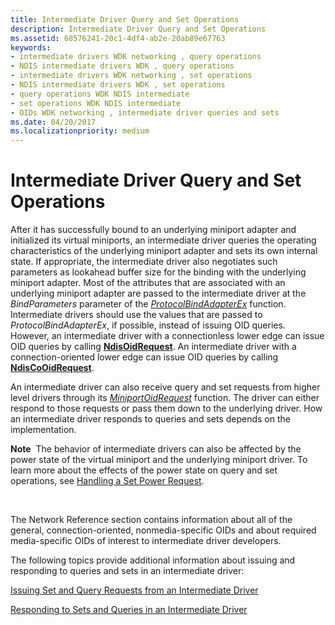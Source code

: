 ```yaml
---
title: Intermediate Driver Query and Set Operations
description: Intermediate Driver Query and Set Operations
ms.assetid: 68576241-20c1-4df4-ab2e-20ab89e67763
keywords:
- intermediate drivers WDK networking , query operations
- NDIS intermediate drivers WDK , query operations
- intermediate drivers WDK networking , set operations
- NDIS intermediate drivers WDK , set operations
- query operations WDK NDIS intermediate
- set operations WDK NDIS intermediate
- OIDs WDK networking , intermediate driver queries and sets
ms.date: 04/20/2017
ms.localizationpriority: medium
---
```


# Intermediate Driver Query and Set Operations





After it has successfully bound to an underlying miniport adapter and initialized its virtual miniports, an intermediate driver queries the operating characteristics of the underlying miniport adapter and sets its own internal state. If appropriate, the intermediate driver also negotiates such parameters as lookahead buffer size for the binding with the underlying miniport adapter. Most of the attributes that are associated with an underlying miniport adapter are passed to the intermediate driver at the *BindParameters* parameter of the [*ProtocolBindAdapterEx*](https://msdn.microsoft.com/library/windows/hardware/ff570220) function. Intermediate drivers should use the values that are passed to *ProtocolBindAdapterEx*, if possible, instead of issuing OID queries. However, an intermediate driver with a connectionless lower edge can issue OID queries by calling [**NdisOidRequest**](https://msdn.microsoft.com/library/windows/hardware/ff563710). An intermediate driver with a connection-oriented lower edge can issue OID queries by calling [**NdisCoOidRequest**](https://msdn.microsoft.com/library/windows/hardware/ff561711).

An intermediate driver can also receive query and set requests from higher level drivers through its [*MiniportOidRequest*](https://msdn.microsoft.com/library/windows/hardware/ff559416) function. The driver can either respond to those requests or pass them down to the underlying driver. How an intermediate driver responds to queries and sets depends on the implementation.

**Note**  The behavior of intermediate drivers can also be affected by the power state of the virtual miniport and the underlying miniport driver. To learn more about the effects of the power state on query and set operations, see [Handling a Set Power Request](handling-a-set-power-request.md).

 

The Network Reference section contains information about all of the general, connection-oriented, nonmedia-specific OIDs and about required media-specific OIDs of interest to intermediate driver developers.

The following topics provide additional information about issuing and responding to queries and sets in an intermediate driver:

[Issuing Set and Query Requests from an Intermediate Driver](issuing-set-and-query-requests-from-an-intermediate-driver.md)

[Responding to Sets and Queries in an Intermediate Driver](responding-to-sets-and-queries-in-an-intermediate-driver.md)

 

 





